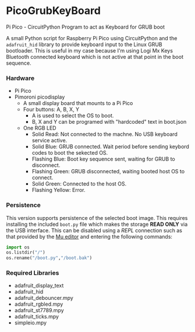 # PicoGrubKeyBoard
Pi Pico - CircuitPython Program to act as Keyboard for GRUB boot

A small Python script for Raspberry Pi Pico using CircuitPython and the ```adafruit_hid``` library
to provide keyboard input to the Linux GRUB bootloader. This is useful in my case because I'm using
Logi Mx Keys Bluetooth connected keyboard which is not active at that point in the boot sequence.

### Hardware
* Pi Pico
* Pimoroni picodisplay
  * A small display board that mounts to a Pi Pico
  * Four buttons: A, B, X, Y
    * A is used to select the OS to boot.
    * B, X and Y can be programed with "hardcoded" text in boot.json
  * One RGB LED
    * Solid Read: Not connected to the machne. No USB keyboard service active.
    * Solid Blue: GRUB connected. Wait period before sending keybord codes to boot the sekected OS.
    * Flashing Blue: Boot key sequence sent, waiting for GRUB to disconnect.
    * Flashing Green: GRUB disconnected, waiting booted host OS to connect.
    * Solid Green: Connected to the host OS.
    * Flashing Yellow: Error.

### Persistence

This version supports persistence of the selected boot image. This requires installing the included
```boot.py``` file which makes the storage __READ ONLY__ via the USB interface. This can be
disabled using a _REPL_ connection such as that provided by the [Mu editor](https://codewith.mu/) and
entering the following commands:
```python
import os
os.listdir("/")
os.rename("/boot.py","/boot.bak")
```

### Required Libraries
* adafruit_display_text
* adafruit_hid
* adafruit_debouncer.mpy
* adafruit_rgbled.mpy
* adafruit_st7789.mpy
* adafruit_ticks.mpy
* simpleio.mpy
